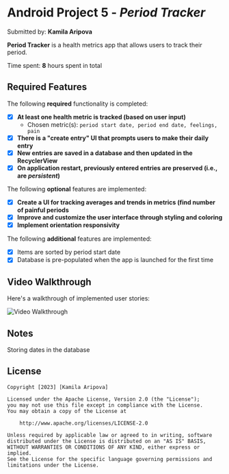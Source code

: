 # Android Project 5 - *Period Tracker*

Submitted by: **Kamila Aripova**

**Period Tracker** is a health metrics app that allows users to track their period.

Time spent: **8** hours spent in total

## Required Features

The following **required** functionality is completed:

- [X] **At least one health metric is tracked (based on user input)**
    - Chosen metric(s): `period start date, period end date, feelings, pain`
- [X] **There is a "create entry" UI that prompts users to make their daily entry**
- [X] **New entries are saved in a database and then updated in the RecyclerView**
- [X] **On application restart, previously entered entries are preserved (i.e., are *persistent*)**

The following **optional** features are implemented:

- [X] **Create a UI for tracking averages and trends in metrics (find number of painful periods**
- [X] **Improve and customize the user interface through styling and coloring**
- [X] **Implement orientation responsivity**

The following **additional** features are implemented:
- [X] Items are sorted by period start date
- [X] Database is pre-populated when the app is launched for the first time

## Video Walkthrough

Here's a walkthrough of implemented user stories:

<img src='http://i.imgur.com/link/to/your/gif/file.gif' title='Video Walkthrough' width='' alt='Video Walkthrough' />

## Notes

Storing dates in the database

## License

    Copyright [2023] [Kamila Aripova]

    Licensed under the Apache License, Version 2.0 (the "License");
    you may not use this file except in compliance with the License.
    You may obtain a copy of the License at

        http://www.apache.org/licenses/LICENSE-2.0

    Unless required by applicable law or agreed to in writing, software
    distributed under the License is distributed on an "AS IS" BASIS,
    WITHOUT WARRANTIES OR CONDITIONS OF ANY KIND, either express or implied.
    See the License for the specific language governing permissions and
    limitations under the License.